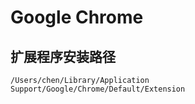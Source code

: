 # Google Chrome

## 扩展程序安装路径
```
/Users/chen/Library/Application Support/Google/Chrome/Default/Extension
```